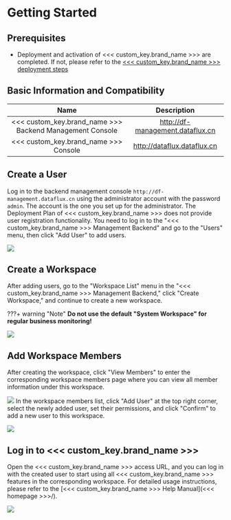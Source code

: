# Getting Started


## Prerequisites

- Deployment and activation of <<< custom_key.brand_name >>> are completed. If not, please refer to the [<<< custom_key.brand_name >>> deployment steps](how-to-install.md#install-step)

## Basic Information and Compatibility

|     Name     |                   Description                   |
| :------------------: | :---------------------------------------------: |
| <<< custom_key.brand_name >>> Backend Management Console |  http://df-management.dataflux.cn  |
| <<< custom_key.brand_name >>> Console |  http://dataflux.dataflux.cn  |

## Create a User

Log in to the backend management console `http://df-management.dataflux.cn` using the administrator account with the password `admin`. The account is the one you set up for the administrator.
The Deployment Plan of <<< custom_key.brand_name >>> does not provide user registration functionality. You need to log in to the "<<< custom_key.brand_name >>> Management Backend" and go to the "Users" menu, then click "Add User" to add users.

![](img/12.deployment_10.png)

## Create a Workspace
After adding users, go to the "Workspace List" menu in the "<<< custom_key.brand_name >>> Management Backend," click "Create Workspace," and continue to create a new workspace.

???+ warning "Note"
     **Do not use the default "System Workspace" for regular business monitoring!**

![](img/12.deployment_11.png)

## Add Workspace Members
After creating the workspace, click "View Members" to enter the corresponding workspace members page where you can view all member information under this workspace.

![](img/12.deployment_12.png)
In the workspace members list, click "Add User" at the top right corner, select the newly added user, set their permissions, and click "Confirm" to add a new user to this workspace.

![](img/12.deployment_13.png)
## Log in to <<< custom_key.brand_name >>>

Open the <<< custom_key.brand_name >>> access URL, and you can log in with the created user to start using all <<< custom_key.brand_name >>> features in the corresponding workspace. For detailed usage instructions, please refer to the [<<< custom_key.brand_name >>> Help Manual](<<< homepage >>>/).

![](img/12.deployment_14.png)